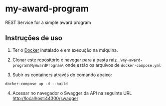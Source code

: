 # my-award-program
REST Service for a simple award program

## Instruções de uso

1. Ter o [Docker](https://www.docker.com/) instalado e em execução na máquina.

2. Clonar este repositório e navegar para a pasta raiz `.\my-award-program\MyAwardProgram\` onde estão os arquivos de `docker-compose.yml`

3. Subir os containers através do comando abaixo:

~~~
docker-compose up -d --build
~~~

4. Acessar no navegador o Swagger da API na seguinte URL [http://localhost:44300/swagger](http://localhost:44300/swagger)